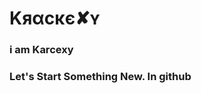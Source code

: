 # Kяαϲκє✘ʏ
### i am Karcexy 
### Let's Start Something New. In github

<a href="https://t.me/t.me/karcexy">





<!--
**karcexy/karcexy** is a ✨ _special_ ✨ repository because its `README.md` (this file) appears on your GitHub profile.

Here are some ideas to get you started:

- 🔭 I’m currently working on ...
- 🌱 I’m currently learning ...
- 👯 I’m looking to collaborate on ...
- 🤔 I’m looking for help with ...
- 💬 Ask me about ...
- 📫 How to reach me: ...
- 😄 Pronouns: ...
- ⚡ Fun fact: ...
-->
